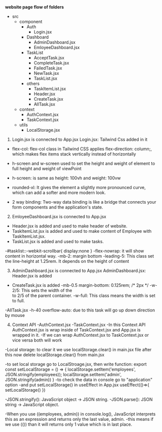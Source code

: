 **website page flow of folders**
- src
    - component
        - Auth
            - Login.jsx
        - Dashboard
            - AdminDashboard.jsx
            - EmloyeeDashboard.jsx
        - TaskList
            - AcceptTask.jsx
            - CompleteTask.jsx
            - FailedTask.jsx
            - NewTask.jsx
            - TaskList.jsx
        - others
            - TaskItemList.jsx
            - Header.jsx
            - CreateTask.jsx
            - AllTask.jsx
    - context
        - AuthContext.jsx
        - TaskContext.jsx
    - utils
        - LocalStorage.jsx


1. Login.jsx is connected to App.jsx
Login.jsx: Tailwind Css added in it
- flex-col: flex-col class in Tailwind CSS applies flex-direction: column;, which makes flex 
    items stack vertically instead of horizontally
- h-screen and w-screen used to set the height and weight of element to full height and weight 
    of viewPoint
- h-screen: is same as height: 100vh and weight: 100vw

- rounded-xl: It gives the element a slightly more pronounced curve, which can add a softer and 
    more modern look.

- 2 way binding: Two-way data binding is like a bridge that connects your form components and
     the application's state.

2. EmloyeeDashboard.jsx is connected to App.jsx
- Header.jsx is added and used to make header of website.
- TaskItemList.jsx is added and used to make content of Employee with TaskItemList.jsx.
- TaskList.jsx is added and used to make tasks.

-#tasklist::-webkit-scrollbar{
    display:none
}
-flex-nowrap: it will show content in horizontal way.
-mb-2: margin bottom
-leading-5: This class set the line-height at 1.25rem. It depends on the height of content

3. AdminDashboard.jsx is connected to App.jsx 
AdminDashboard.jsx: Header.jsx is added 

- CreateTask.jsx is added
-mb-0.5	margin-bottom: 0.125rem; /* 2px */
-w-2/5: This sets the width of the <div> to 2/5 of the parent container.
-w-full: This class means the width is set to full.

-AllTask.jsx
-h-40 overflow-auto: due to this task will go up down direction by mouse

4. Context API 
-AuthContext.jsx
-TaskContext.jsx
-In this Context API AuthContext.jsx is wrap inside of TaskContext.jsx and App.jsx is wrapped in it.
-If we can wrap AuthContext.jsx to TaskContext.jsx or vice versa both will work

-Local storage: to clear it we use localStorage.clear() in main.jsx file after this now delete 
    localStorage.clear() from main.jsx

-to set local storage go to LocalStroage.jsx, then write function:
        export const setLocalStorage = () => {
            localStorage.setItem('employees', JSON.stringify(employees));
            localStorage.setItem('admin', JSON.stringify(admin))
        }
-to check the data in console go to "application" option 
-and put setLocalStorage() in useEffect in App.jsx
        useEffect(()=>{
            setLocalStorage()
        })

-JSON.stringify(): JavaScript object → JSON string.
-JSON.parse(): JSON string → JavaScript object.

-When you use ((employees, admin)) in console.log(), JavaScript interprets this as an expression 
    and returns only the last value, admin.
-this means if we use (()) than it will returns only 1 value which is in last place.